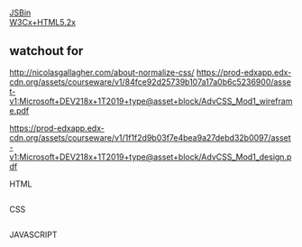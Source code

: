 # 

[JSBin]()  
[W3Cx+HTML5.2x]()  

## watchout for

http://nicolasgallagher.com/about-normalize-css/
https://prod-edxapp.edx-cdn.org/assets/courseware/v1/84fce92d25739b107a17a0b6c5236900/asset-v1:Microsoft+DEV218x+1T2019+type@asset+block/AdvCSS_Mod1_wireframe.pdf

https://prod-edxapp.edx-cdn.org/assets/courseware/v1/1f1f2d9b03f7e4bea9a27debd32b0097/asset-v1:Microsoft+DEV218x+1T2019+type@asset+block/AdvCSS_Mod1_design.pdf


HTML

```html

```

CSS

```CSS

```

JAVASCRIPT

```JavaScript

```